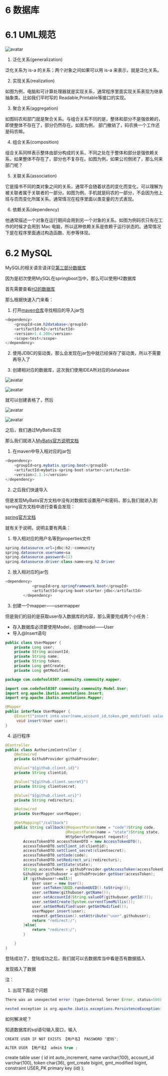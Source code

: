 <!--
 * @Author: 孙浩然
 * @Date: 2020-05-19 20:14:52
 * @LastEditors: 孙浩然
 * @LastEditTime: 2020-05-20 23:17:48
 * @FilePath: \docs\10.project\06-数据库.md
 * @博客地址: 个人博客，如果各位客官觉得不错，请点个赞，谢谢。[地址](https://codefool0307.github.io/JavaScholar/#/)
--> 
# 6 数据库
# 6.1 UML规范

![avatar](./assets/6-1.jpg)

1. 泛化关系(generalization)

泛化关系为 is-a 的关系；两个对象之间如果可以用 is-a 来表示，就是泛化关系。

2. 实现关系(realization)

如图为例，电脑和可计算处理器就是实现关系，通常程序里面实现关系表现为继承抽象类。比如我们平时写的 Readable,Printable等接口的实现。

3. 聚合关系(aggregation)

如图码农和部门就是聚合关系。与组合关系不同的是，整体和部分不是强依赖的，即使整体不存在了，部分仍然存在。如图为例， 部门撤销了，码农换一个工作还是码农嘛。

4. 组合关系(composition)

组合关系同样表示整体由部分构成的关系，不同之处在于整体和部分是强依赖关系，如果整体不存在了，部分也不复存在。如图为例，如果公司倒闭了，那么何来部门呢？

5. 关联关系(association)

它是描书不同的类对象之间的关系，通常不会随着状态的变化而变化，可以理解为被关联者属于关联者的一部分。如图为例，手机就是码农的一部分，不会因为他上班与否而变化所属关系。通常情况在程序里面以类变量的方式表现。

6. 依赖关系(dependency)

他通常描述一个对象在运行期间会用到另一个对象的关系。如图为例码农只有在工作的时候才会用到 Mac 电脑，所以这种依赖关系是依赖于运行状态的。通常情况下是在程序里面通过构造函数、形参等体现。

# 6.2 MySQL

MySQL的相关语言请详见[第三部分数据库](/3.database/1.MySQL/1-数据库相关概念.md)

因为是初次使用MySQL在springboot当中，那么可以使用H2数据库

首先需要查看[H2的数据库](http://www.h2database.com/html/quickstart.html)

那么根据快速入门来看：

1. 打开[maven仓库](https://mvnrepository.com/?__cf_chl_jschl_tk__=d6a3fa4592e689759a9a19b436ed0981a261de7e-1589891616-0-AZEjcXjpVXXT2HxfLt2BPqsA6ndjasL1phqS-_Aai1p8xbTq_-6n_Rha6i6k6Z2wJXnFxLiw92Yfrstx4LibtLD4fQDNUz2BobnehW3_cjb2QLn_APytxVGu9j0DDGCpXAKsGskIA59zxBFjQ8QKAf1CjLNRuAqKYgBCQpfK18L5aQa3BIceExRgahNe9pahdQHU01OcJI1wwQCYDGDWhi9E2-VC4DO2xpkTROVx-iWQEGSt4qpKnGL7-3STftxGedmAThxbzrsYgafQS8Bm_3VcnHiVXeTvt-3b7B33SfmCyQR7Xpl8WEJ7hSFPoAJVATz4NlHxXCdu2HzDnZYAuP4)寻找相应的导入jar包

```java
<dependency>
    <groupId>com.h2database</groupId>
    <artifactId>h2</artifactId>
    <version>1.4.200</version>
    <scope>test</scope>
</dependency>
```

2. 使用JDBC的驱动类，那么会发现在jar包中就已经保存了驱动类，所以不需要再导入了

3. 创建相对应的数据库，这次我们使用IDEA所对应的database

![avatar](./assets/6-2.jpg)

![avatar](./assets/6-3.jpg)

就可以创建表格了，然后

![avatar](./assets/6-4.jpg)

![avatar](./assets/6-5.jpg)

之后，我们通过MyBatis实现

那么我们就进入[MyBatis官方说明文档](http://mybatis.org/spring-boot-starter/mybatis-spring-boot-autoconfigure/)

1. 在maven中导入相对应的jar包

```java
<dependency>
    <groupId>org.mybatis.spring.boot</groupId>
    <artifactId>mybatis-spring-boot-starter</artifactId>
    <version>2.1.1</version>
</dependency>
```

2. 之后我们快速导入

但是发现MyBatis官方文档中没有对数据库设置用户和密码，那么我们就进入到spring官方文档中进行查看会发现：

[spring官方文档](https://docs.spring.io/spring-boot/docs/2.0.0.RC1/reference/htmlsingle/#boot-features-embedded-database-support)

就有关于说明，说明主要有两条：

1. 导入相对应的用户名等到properties文件

```java
spring.datasource.url=jdbc:h2:~community
spring.datasource.username=sa
spring.datasource.password=123
spring.datasource.driver-class-name=org.h2.Driver
```

2. 放入相对应的jar包

```java
<dependency>
            <groupId>org.springframework.boot</groupId>
            <artifactId>spring-boot-starter-jdbc</artifactId>
        </dependency>
```

3. 创建一个mapper——usermapper

但是我们的目的是获取user存入数据库的内容，那么需要完成两个小任务：
* 存入数据库必须要使用Model，创建model——User
* 导入@Insert语句

```java
public class UserMapper {
    private Long user;
    private String accountId;
    private String name;
    private String token;
    private Long gmtCreate;
    private Long gmtModified;
```

```java
package com.codefool0307.commnuity.commnuity.mapper;

import com.codefool0307.commnuity.commnuity.Model.User;
import org.apache.ibatis.annotations.Insert;
import org.apache.ibatis.annotations.Mapper;

@Mapper
public interface UserMapper {
    @Insert("insert into user(name,account_id,token,gmt_modified) values (#{name},#{accountid},#{token},#{gmtCreate},#{gmtModified})")
     void insert(User user);
}


```

4. 运行程序

```java
@Controller
public class AuthorizeController {
    @Autowired
    private GithubProvider githubProvider;

    @Value("${github.client.id}")
    private String clientid;

    @Value("${github.client.secret}")
    private String clientsecret;

    @Value("${github.client.uri}")
    private String redirecturi;

    @Autowired
    private UserMapper userMapper;

    @GetMapping("/callback")
    public String callback(@RequestParam(name = "code")String code,
                           @RequestParam(name = "state")String state,
                           HttpServletRequest request){
        AccessTokenDTO accessTokenDTO = new AccessTokenDTO();
        accessTokenDTO.setClient_id(clientid);
        accessTokenDTO.setClient_secret(clientsecret);
        accessTokenDTO.setCode(code);
        accessTokenDTO.setRedirect_uri(redirecturi);
        accessTokenDTO.setState(state);
        String accessToken = githubProvider.getAccessToken(accessTokenDTO);
        GihubUser githubuser = githubProvider.getUser(accessToken);
        if (githubuser!=null){
            User user = new User();
            user.setToken(UUID.randomUUID().toString());
            user.setName(githubuser.getName());
            user.setAccountId(String.valueOf(githubuser.getId()));
            user.setGmtCreate(System.currentTimeMillis());
            user.setGmtModified(user.getGmtModified());
            userMapper.insert(user);
            request.getSession().setAttribute("user",githubuser);
            return "redirect:/";
        }else{
            return "redirect:/";
        }

    }
}
```

登陆成功了，登陆成功之后，我们就可以去数据库当中看是否有数据插入

发现插入了数据


注：
1. 出现下面这个问题

```java
There was an unexpected error (type=Internal Server Error, status=500).

nested exception is org.apache.ibatis.exceptions.PersistenceException: ### Error updating database. Cause: org.springframework.jdbc.CannotGetJdbcConnectionException: Failed to obtain JDBC Connection; nested exception is org.h2.jdbc.JdbcSQLInvalidAuthorizationSpecException: Wrong user name or password 【28000-199】 ### The error may exist in cn/edu/hnnu/community/mapper/UserMapper.java (best guess) ### The error may involve cn.edu.hnnu.community.mapper.UserMapper.insert ### The error occurred while executing an update ### Cause: org.springframework.jdbc.CannotGetJdbcConnectionException: Failed to obtain JDBC Connection; nested exception is org.h2.jdbc.JdbcSQLInvalidAuthorizationSpecException: Wrong user name or password 【28000-199】
```
如何解决呢？

知道数据库的sql语句输入窗口，输入

```java
CREATE USER IF NOT EXISTS 【用户名】 PASSWORD '密码';

ALTER USER 【用户名】 admin true ;
```



create table user
(
	id int auto_increment,
	name varchar(100),
	account_id varchar(100),
	token char(36),
	gmt_create bigint,
	gmt_modified bigint,
	constraint USER_PK
		primary key (id)
);